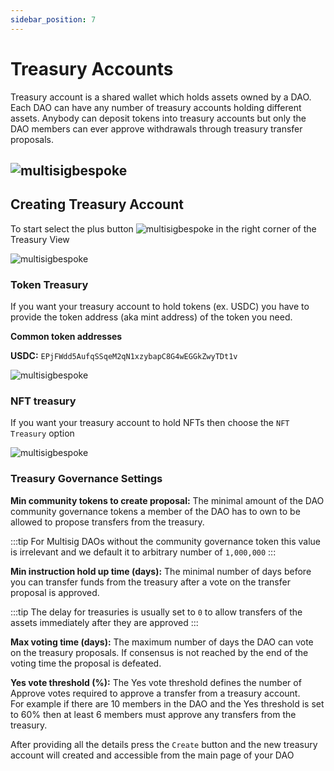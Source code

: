 ```yaml
---
sidebar_position: 7
---
```


# Treasury Accounts

Treasury account is a shared wallet which holds assets
owned by a DAO. Each DAO can have any number of treasury accounts
holding different assets. Anybody can deposit tokens into treasury accounts
but only the DAO members can ever approve withdrawals through treasury transfer proposals.

![multisigbespoke](/img/treasuryAccount/vaults.png)
---

## Creating Treasury Account

To start select the plus button ![multisigbespoke](/img/treasuryAccount/add_treasury.png) in the right corner of the Treasury View

![multisigbespoke](/img/treasuryAccount/vaults.png)

### Token Treasury

If you want your treasury account to hold tokens (ex. USDC) you have to provide the token address (aka mint address) of the token you need.

**Common token addresses**

**USDC:**  `EPjFWdd5AufqSSqeM2qN1xzybapC8G4wEGGkZwyTDt1v`

![multisigbespoke](/img/treasuryAccount/usdc.png)



### NFT treasury

If you want your treasury account to hold NFTs then choose the `NFT Treasury` option

![multisigbespoke](/img/treasuryAccount/nft.png)

### Treasury Governance Settings

**Min community tokens to create proposal:** The minimal amount of the DAO community governance tokens
a member of the DAO has to own to be allowed to propose transfers from the treasury.  

:::tip
For Multisig DAOs without the community governance token this value is irrelevant and we default it
to arbitrary number of `1,000,000`
:::

**Min instruction hold up time (days):** The minimal number of days before you can transfer funds from the treasury after a vote on the transfer proposal is approved.

:::tip
The delay for treasuries is usually set to `0` to allow transfers of the assets immediately after they are approved
:::

**Max voting time (days):** The maximum number of days the DAO can vote on the treasury proposals.
If consensus is not reached by the end of the voting time the proposal is defeated.

**Yes vote threshold (%):** The Yes vote threshold defines the number of Approve votes required to approve a transfer from a treasury account.  
For example if there are 10 members in the DAO and the Yes threshold is set to 60% then at least 6 members must approve any transfers from the treasury.


After providing all the details press the `Create` button and the new treasury account will created and accessible from the main page of your DAO
